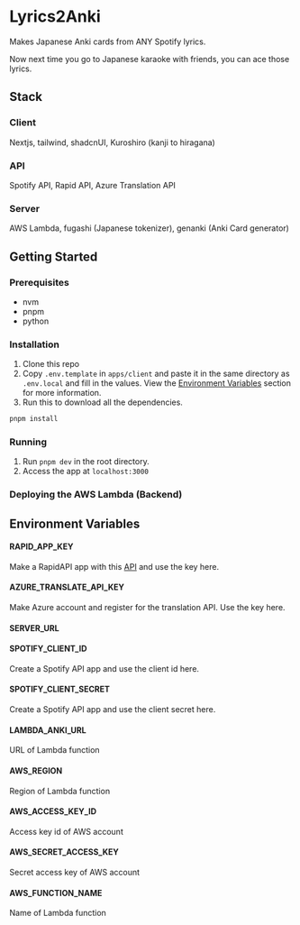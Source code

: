 # Lyrics2Anki

Makes Japanese Anki cards from ANY Spotify lyrics.

Now next time you go to Japanese karaoke with friends, you can ace those lyrics.

## Stack

### Client

Nextjs, tailwind, shadcnUI, Kuroshiro (kanji to hiragana)

### API

Spotify API, Rapid API, Azure Translation API

### Server

AWS Lambda, fugashi (Japanese tokenizer), genanki (Anki Card generator)

## Getting Started

### Prerequisites

-   nvm
-   pnpm
-   python

### Installation

1. Clone this repo
2. Copy `.env.template` in `apps/client` and paste it in the same directory as `.env.local` and fill in the values. View the [Environment Variables](##environment-variables) section for more information.
3. Run this to download all the dependencies.

```bash
pnpm install
```

### Running

1. Run `pnpm dev` in the root directory.
2. Access the app at `localhost:3000`

### Deploying the AWS Lambda (Backend)

## Environment Variables

#### RAPID_APP_KEY

Make a RapidAPI app with this [API](https://rapidapi.com/Glavier/api/spotify23/) and use the key here.

#### AZURE_TRANSLATE_API_KEY

Make Azure account and register for the translation API. Use the key here.

#### SERVER_URL

#### SPOTIFY_CLIENT_ID

Create a Spotify API app and use the client id here.

#### SPOTIFY_CLIENT_SECRET

Create a Spotify API app and use the client secret here.

#### LAMBDA_ANKI_URL

URL of Lambda function

#### AWS_REGION

Region of Lambda function

#### AWS_ACCESS_KEY_ID

Access key id of AWS account

#### AWS_SECRET_ACCESS_KEY

Secret access key of AWS account

#### AWS_FUNCTION_NAME

Name of Lambda function
